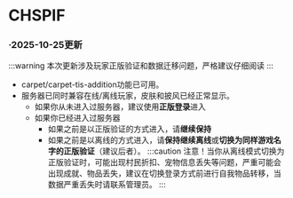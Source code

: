 # CHSPIF

### ·2025-10-25更新 
:::warning
本次更新涉及玩家正版验证和数据迁移问题，严格建议仔细阅读
:::
- carpet/carpet-tis-addition功能已可用。
- 服务器已同时兼容在线/离线玩家，皮肤和披风已经正常显示。
  - 如果你从未进入过服务器，建议使用**正版登录**进入
  - 如果你已经进入过服务器
    - 如果之前是以正版验证的方式进入，请**继续保持**
    - 如果之前是以离线的方式进入，请**保持继续离线**或**切换为同样游戏名字的正版验证**（建议后者）。
:::caution
注意！当你从离线模式切换为正版验证时，可能出现村民折扣、宠物信息丢失等问题，严重可能会出现成就、物品丢失，建议在切换登录方式前进行自我物品转移，当数据严重丢失时请联系管理员。
:::